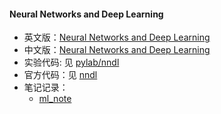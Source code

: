 #### Neural Networks and Deep Learning

- 英文版：[Neural Networks and Deep Learning](http://neuralnetworksanddeeplearning.com/)
- 中文版：[Neural Networks and Deep Learning](https://github.com/zhanggyb/nndl)
- 实验代码: 见 [pylab/nndl](pylab/books/nndl)
- 官方代码：见 [nndl](https://github.com/mnielsen/neural-networks-and-deep-learning)
- 笔记记录：
    - [ml_note](https://github.com/howie6879/ml_note)